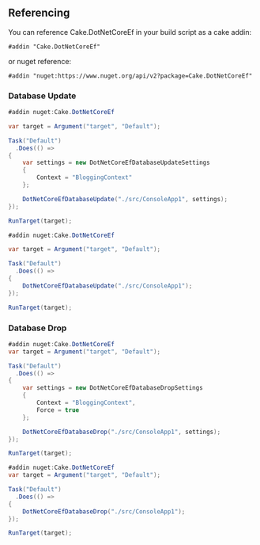 ## Referencing

You can reference Cake.DotNetCoreEf in your build script as a cake addin:

```cake
#addin "Cake.DotNetCoreEf"
```

or nuget reference:

```cake
#addin "nuget:https://www.nuget.org/api/v2?package=Cake.DotNetCoreEf"
```

### Database Update

```csharp
#addin nuget:Cake.DotNetCoreEf

var target = Argument("target", "Default");

Task("Default")
  .Does(() =>
{
    var settings = new DotNetCoreEfDatabaseUpdateSettings
    {
        Context = "BloggingContext"
    };

    DotNetCoreEfDatabaseUpdate("./src/ConsoleApp1", settings);
});

RunTarget(target);
```

```csharp
#addin nuget:Cake.DotNetCoreEf

var target = Argument("target", "Default");

Task("Default")
  .Does(() =>
{
    DotNetCoreEfDatabaseUpdate("./src/ConsoleApp1");
});

RunTarget(target);
```

### Database Drop

```csharp
#addin nuget:Cake.DotNetCoreEf
var target = Argument("target", "Default");

Task("Default")
  .Does(() =>
{
    var settings = new DotNetCoreEfDatabaseDropSettings
    {
        Context = "BloggingContext",
        Force = true
    };

    DotNetCoreEfDatabaseDrop("./src/ConsoleApp1", settings);
});

RunTarget(target);
```

```csharp
#addin nuget:Cake.DotNetCoreEf
var target = Argument("target", "Default");

Task("Default")
  .Does(() =>
{
    DotNetCoreEfDatabaseDrop("./src/ConsoleApp1");
});

RunTarget(target);
```